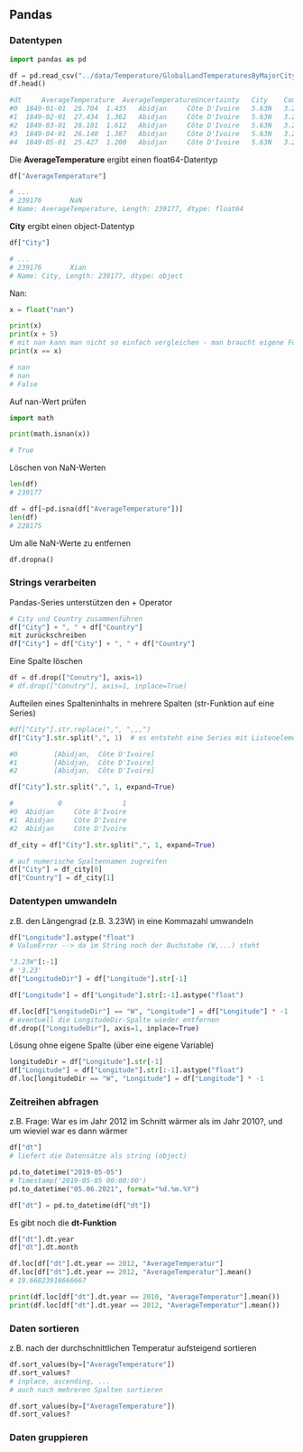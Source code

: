 ## Pandas

### Datentypen

```python
import pandas as pd

df = pd.read_csv("../data/Temperature/GlobalLandTemperaturesByMajorCity.csv.bz2")
df.head()

#dt 	AverageTemperature 	AverageTemperatureUncertainty   City 	Country Latitude 	Longitude
#0 	1849-01-01 	26.704 	1.435 	Abidjan 	Côte D'Ivoire   5.63N 	3.23W
#1 	1849-02-01 	27.434 	1.362 	Abidjan 	Côte D'Ivoire 	5.63N 	3.23W
#2 	1849-03-01 	28.101 	1.612 	Abidjan 	Côte D'Ivoire 	5.63N 	3.23W
#3 	1849-04-01 	26.140 	1.387 	Abidjan 	Côte D'Ivoire 	5.63N 	3.23W
#4 	1849-05-01 	25.427 	1.200 	Abidjan 	Côte D'Ivoire 	5.63N 	3.23W
```

Die **AverageTemperature** ergibt einen float64-Datentyp
```python
df["AverageTemperature"]

# ...
# 239176       NaN
# Name: AverageTemperature, Length: 239177, dtype: float64
```

**City** ergibt einen object-Datentyp
```python
df["City"]

# ...
# 239176       Xian
# Name: City, Length: 239177, dtype: object
```

Nan:
```python
x = float("nan")

print(x)
print(x + 5)
# mit nan kann man nicht so einfach vergleichen - man braucht eigene Funktionen
print(x == x)

# nan
# nan
# False
```

Auf nan-Wert prüfen
```python
import math

print(math.isnan(x))

# True
```

Löschen von NaN-Werten
```python
len(df)
# 239177

df = df[~pd.isna(df["AverageTemperature"])]
len(df)
# 228175
```

Um alle NaN-Werte zu entfernen
```python
df.dropna()
```

### Strings verarbeiten

Pandas-Series unterstützen den + Operator
```python
# City und Country zusammenführen
df["City"] + ", " + df["Country"]
mit zurückschreiben
df["City"] = df["City"] + ", " + df["Country"]
```

Eine Spalte löschen
```python
df = df.drop(["Conutry"], axis=1)
# df.drop(["Conutry"], axis=1, inplace=True)
```

Aufteilen eines Spalteninhalts in mehrere Spalten (str-Funktion auf eine Series)
```python
#df["City"].str.replace(",", ",,,")
df["City"].str.split(",", 1)  # es entsteht eine Series mit Listenelementen - müsste mit der map-Funktion weiter bearbeitet werden --> eleganter die expand-Option

#0         [Abidjan,  Côte D'Ivoire]
#1         [Abidjan,  Côte D'Ivoire]
#2         [Abidjan,  Côte D'Ivoire]
```
```python
df["City"].str.split(",", 1, expand=True)

#       	0 	            1
#0 	Abidjan 	Côte D'Ivoire
#1 	Abidjan 	Côte D'Ivoire
#2 	Abidjan 	Côte D'Ivoire
```

```python
df_city = df["City"].str.split(",", 1, expand=True)

# auf numerische Spaltennamen zugreifen
df["City"] = df_city[0]
df["Country"] = df_city[1]
```

### Datentypen umwandeln

z.B. den Längengrad (z.B. 3.23W) in eine Kommazahl umwandeln

```python
df["Longitude"].astype("float")
# ValueError --> da im String noch der Buchstabe (W,...) steht
```
```python
"3.23W"[:-1]
# '3.23'
df["LongitudeDir"] = df["Longitude"].str[-1]
```

```python
df["Longitude"] = df["Longitude"].str[:-1].astype("float")
```

```python
df.loc[df["LongitudeDir"] == "W", "Longitude"] = df["Longitude"] * -1
# eventuell die LongitudeDir-Spalte wieder entfernen
df.drop(["LongitudeDir"], axis=1, inplace=True)
```

Lösung ohne eigene Spalte (über eine eigene Variable)
```python
longitudeDir = df["Longitude"].str[-1]
df["Longitude"] = df["Longitude"].str[:-1].astype("float")
df.loc[longitudeDir == "W", "Longitude"] = df["Longitude"] * -1
```

### Zeitreihen abfragen

z.B. Frage: War es im Jahr 2012 im Schnitt wärmer als im Jahr 2010?, und um wieviel war es dann wärmer

```python
df["dt"]
# liefert die Datensätze als string (object)

pd.to_datetime("2019-05-05")
# Timestamp('2019-05-05 00:00:00')
pd.to_datetime("05.06.2021", format="%d.%m.%Y")
```

```python
df["dt"] = pd.to_datetime(df["dt"])
```

Es gibt noch die **dt-Funktion**
```python
df["dt"].dt.year
df["dt"].dt.month
```

```python
df.loc[df["dt"].dt.year == 2012, "AverageTemperatur"]
df.loc[df["dt"].dt.year == 2012, "AverageTemperatur"].mean()
# 19.66823916666667
```

```python
print(df.loc[df["dt"].dt.year == 2010, "AverageTemperatur"].mean())
print(df.loc[df["dt"].dt.year == 2012, "AverageTemperatur"].mean())
```

### Daten sortieren

z.B. nach der durchschnittlichen Temperatur aufsteigend sortieren
```python
df.sort_values(by=["AverageTemperature"])
df.sort_values?
# inplace, ascending, ...
# auch nach mehreren Spalten sortieren
```

```python
df.sort_values(by=["AverageTemperature"])
df.sort_values?
```

### Daten gruppieren


